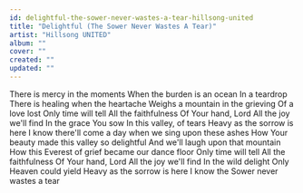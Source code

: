 ```yaml
---
id: delightful-the-sower-never-wastes-a-tear-hillsong-united
title: "Delightful (The Sower Never Wastes A Tear)"
artist: "Hillsong UNITED"
album: ""
cover: ""
created: ""
updated: ""
---
```


There is mercy in the moments
When the burden is an ocean
In a teardrop
There is healing when the heartache
Weighs a mountain in the grieving
Of a love lost
Only time will tell
All the faithfulness
Of Your hand, Lord
All the joy we'll find
In the grace You sow
In this valley, of tears
Heavy as the sorrow is here
I know there'll come a day when we sing upon these ashes
How Your beauty made this valley so delightful
And we'll laugh upon that mountain
How this Everest of grief became our dance floor
Only time will tell
All the faithfulness
Of Your hand, Lord
All the joy we'll find
In the wild delight
Only Heaven could yield
Heavy as the sorrow is here
I know the Sower never wastes a tear